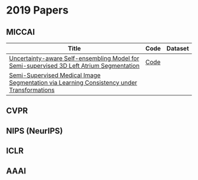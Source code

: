 # 2019 Papers

## MICCAI

| Title | Code | Dataset |
| ----- | ---- | ------- |
| [Uncertainty-aware Self-ensembling Model for Semi-supervised 3D Left Atrium Segmentation](https://arxiv.org/abs/1907.07034) | [Code](https://github.com/yulequan/UA-MT) |
| [Semi-Supervised Medical Image Segmentation via Learning Consistency under Transformations](https://arxiv.org/abs/1911.01218) |

## CVPR

## NIPS (NeurIPS)

## ICLR

## AAAI
